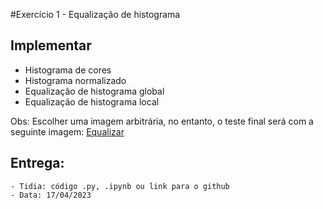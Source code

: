 #Exercício 1 - Equalização de histograma

## Implementar
  - Histograma de cores
  - Histograma normalizado
  - Equalização de histograma global
  - Equalização de histograma local

Obs: Escolher uma imagem arbitrária, no entanto, o teste final será com a seguinte imagem: [Equalizar](Imagens/equalizacao.jpg)

## Entrega: 

    - Tidia: código .py, .ipynb ou link para o github
    - Data: 17/04/2023